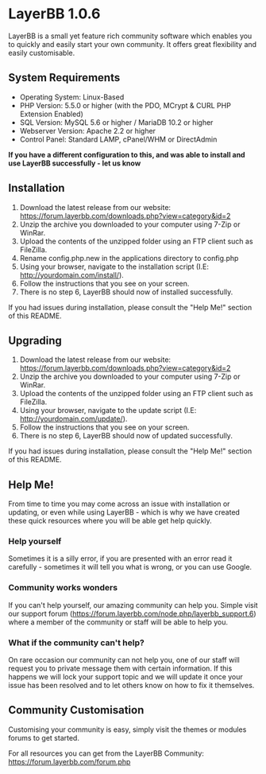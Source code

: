 # LayerBB 1.0.6
LayerBB is a small yet feature rich community software which enables you to quickly and easily start your own community. It offers great flexibility and easily customisable.

## System Requirements
* Operating System: Linux-Based
* PHP Version: 5.5.0 or higher (with the PDO, MCrypt & CURL PHP Extension Enabled)
* SQL Version: MySQL 5.6 or higher / MariaDB 10.2 or higher
* Webserver Version: Apache 2.2 or higher
* Control Panel: Standard LAMP, cPanel/WHM or DirectAdmin

**If you have a different configuration to this, and was able to install and use LayerBB successfully - let us know**

## Installation
1. Download the latest release from our website: https://forum.layerbb.com/downloads.php?view=category&id=2
2. Unzip the archive you downloaded to your computer using 7-Zip or WinRar.
3. Upload the contents of the unzipped folder using an FTP client such as FileZilla.
4. Rename config.php.new in the applications directory to config.php
5. Using your browser, navigate to the installation script (I.E: http://yourdomain.com/install/).
6. Follow the instructions that you see on your screen.
7. There is no step 6, LayerBB should now of installed successfully.

If you had issues during installation, please consult the "Help Me!" section of this README.

## Upgrading
1. Download the latest release from our website: https://forum.layerbb.com/downloads.php?view=category&id=2
2. Unzip the archive you downloaded to your computer using 7-Zip or WinRar.
3. Upload the contents of the unzipped folder using an FTP client such as FileZilla.
4. Using your browser, navigate to the update script (I.E: http://yourdomain.com/update/).
5. Follow the instructions that you see on your screen.
6. There is no step 6, LayerBB should now of updated successfully.

If you had issues during installation, please consult the "Help Me!" section of this README.

## Help Me!
From time to time you may come across an issue with installation or updating, or even while using LayerBB - which is why we have created these quick resources where you will be able get help quickly.
### Help yourself
Sometimes it is a silly error, if you are presented with an error read it carefully - sometimes it will tell you what is wrong, or you can use Google.
### Community works wonders
If you can't help yourself, our amazing community can help you. Simple visit our support forum (https://forum.layerbb.com/node.php/layerbb_support.6) where a member of the community or staff will be able to help you.
### What if the community can't help?
On rare occasion our community can not help you, one of our staff will request you to private message them with certain information. If this happens we will lock your support topic and we will update it once your issue has been resolved and to let others know on how to fix it themselves.
## Community Customisation
Customising your community is easy, simply visit the themes or modules forums to get started.

For all resources you can get from the LayerBB Community: https://forum.layerbb.com/forum.php